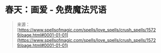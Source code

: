 <!--yml

category: 未分类

date: 2024-06-12 18:55:17

-->

# 春天：画爱 - 免费魔法咒语

> 来源：[https://www.spellsofmagic.com/spells/love_spells/crush_spells/15729/page.html#0001-01-01](https://www.spellsofmagic.com/spells/love_spells/crush_spells/15729/page.html#0001-01-01)

